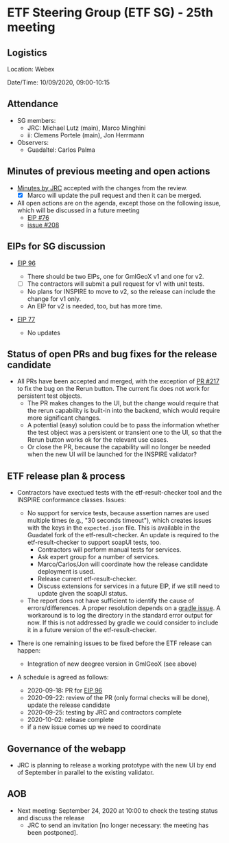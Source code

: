 # ETF Steering Group (ETF SG) - 25th meeting

## Logistics

Location: Webex

Date/Time: 10/09/2020, 09:00-10:15

## Attendance

- SG members:
  - JRC: Michael Lutz (main), Marco Minghini
  - ii: Clemens Portele (main), Jon Herrmann
- Observers:
  - Guadaltel: Carlos Palma

## Minutes of previous meeting and open actions

- [Minutes by JRC](https://github.com/etf-validator/governance/blob/master/Meetings/SG/20200806.md) accepted with the changes from the review.
  - [X] Marco will update the pull request and then it can be merged.
- All open actions are on the agenda, except those on the following issue, which will be discussed in a future meeting
  - [EIP #76](https://github.com/etf-validator/governance/issues/76)
  - [issue #208](https://github.com/etf-validator/etf-webapp/issues/208)

## EIPs for SG discussion

- [EIP 96](https://github.com/etf-validator/governance/issues/96)
  - There should be two EIPs, one for GmlGeoX v1 and one for v2.
  - [ ] The contractors will submit a pull request for v1 with unit tests.
  - No plans for INSPIRE to move to v2, so the release can include the change for v1 only.
  - An EIP for v2 is needed, too, but has more time.

- [EIP 77](https://github.com/etf-validator/governance/issues/77)
  - No updates

## Status of open PRs and bug fixes for the release candidate

- All PRs have been accepted and merged, with the exception of [PR #217](https://github.com/etf-validator/etf-webapp/pull/217) to fix the bug on the Rerun button. The current fix does not work for persistent test objects.
  - The PR makes changes to the UI, but the change would require that the rerun capability is built-in into the backend, which would require more significant changes.
  - A potential (easy) solution could be to pass the information whether the test object was a persistent or transient one to the UI, so that the Rerun button works ok for the relevant use cases.
  - Or close the PR, because the capability will no longer be needed when the new UI will be launched for the INSPIRE validator?

## ETF release plan & process

- Contractors have exectued tests with the etf-result-checker tool and the INSPIRE conformance classes. Issues:
  - No support for service tests, because assertion names are used multiple times (e.g., "30 seconds timeout"), which creates issues with the keys in the `expected.json` file. This is available in the Guadatel fork of the etf-result-checker. An update is required to the etf-result-checker to support soapUI tests, too.
    - Contractors will perform manual tests for services.
    - Ask expert group for a number of services.
    - Marco/Carlos/Jon will coordinate how the release candidate deployment is used.
    - Release current etf-result-checker.
    - Discuss extensions for services in a future EIP, if we still need to update given the soapUI status.
  - The report does not have sufficient to identify the cause of errors/differences. A proper resolution depends on a [gradle issue](https://github.com/gradle/gradle/issues/5975). A workaround is to log the directory in the standard error output for now. If this is not addressed by gradle we could consider to include it in a future version of the etf-result-checker.

- There is one remaining issues to be fixed before the ETF release can happen:
  - Integration of new deegree version in GmlGeoX (see above)

- A schedule is agreed as follows:
  - 2020-09-18: PR for [EIP 96](https://github.com/etf-validator/governance/issues/96)
  - 2020-09-22: review of the PR (only formal checks will be done), update the release candidate
  - 2020-09-25: testing by JRC and contractors complete
  - 2020-10-02: release complete
  - if a new issue comes up we need to coordinate

## Governance of the webapp

- JRC is planning to release a working prototype with the new UI by end of September in parallel to the existing validator.

## AOB

- Next meeting: September 24, 2020 at 10:00 to check the testing status and discuss the release
  - JRC to send an invitation [no longer necessary: the meeting has been postponed].
